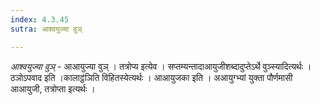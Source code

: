 ```yaml
---
index: 4.3.45
sutra: आश्वयुज्या वुञ्

---
```

_आश्वयुज्या वुञ्_ - आआयुज्या वुञ् । तत्रोप्य इत्येव । सप्तम्यन्तादाआयुजीशब्दादुप्तेऽर्थे वुञ्स्यादित्यर्थः । ठञोऽपवाद इति ।कालाट्ठ॑ञिति विहितस्येत्यर्थः । आआयुजका इति । अआयुग्भ्यां युक्ता पौर्णमासी आआयुजी, तत्रोप्ता इत्यर्थः ।